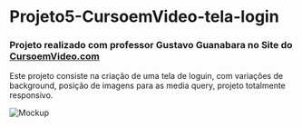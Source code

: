 # Projeto5-CursoemVideo-tela-login 
 <h3>Projeto realizado com professor Gustavo Guanabara no Site do <a href="https://www.cursoemvideo.com/" target="_blank" class="external">CursoemVideo.com </a></h3>
 <p>Este projeto consiste na criação de uma tela de loguin, com variações de background, posição de imagens para as media query, projeto totalmente responsivo.</p>
 <img src="./Imagens/Mockup Tela de Login - Curso em Vídeo.jpg" alt="Mockup">
